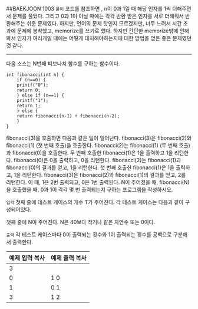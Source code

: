 ##BAEKJOON 1003
`풀이`
코드를 참조하면 , n이 0과 1일 때 해당 인자를 1씩 더해주면서 문제를 풀었다.
그리고 0과 1이 아닐 때에는 각각 반환 받은 인자를 서로 더해줘서 반환해주는 쉬운 문제였다.
하지만, 언어의 문제 탓인지 모르겠지만, 너무 느려서 시간 초과에 문제에 봉착했고, memorize를 쓰기로 했다.
하지만 간단한 memorize밖에 안해봐서 인자가 여러개일 때에는 어떻게 대처해야하는지에 대한 방법을 얻은 좋은 문제였던 것 같다.


--------------------
다음 소스는 N번째 피보나치 함수를 구하는 함수이다.

	int fibonacci(int n) {
	    if (n==0) {
		printf("0");
		return 0;
	    } else if (n==1) {
		printf("1");
		return 1;
	    } else {
		return fibonacci(n‐1) + fibonacci(n‐2);
	    }
	}
	
fibonacci(3)을 호출하면 다음과 같은 일이 일어난다.
fibonacci(3)은 fibonacci(2)와 fibonacci(1) (첫 번째 호출)을 호출한다.
fibonacci(2)는 fibonacci(1) (두 번째 호출)과 fibonacci(0)을 호출한다.
두 번째 호출한 fibonacci(1)은 1을 출력하고 1을 리턴한다.
fibonacci(0)은 0을 출력하고, 0을 리턴한다.
fibonacci(2)는 fibonacci(1)과 fibonacci(0)의 결과를 얻고, 1을 리턴한다.
첫 번째 호출한 fibonacci(1)은 1을 출력하고, 1을 리턴한다.
fibonacci(3)은 fibonacci(2)와 fibonacci(1)의 결과를 얻고, 2를 리턴한다.
이 때, 1은 2번 출력되고, 0은 1번 출력된다. N이 주어졌을 때, fibonacci(N)을 호출했을 때, 0과 1이 각각 몇 번 출력되는지 구하는 프로그램을 작성하시오.

`입력`
첫째 줄에 테스트 케이스의 개수 T가 주어진다. 각 테스트 케이스는 다음과 같이 구성되어있다.

첫째 줄에 N이 주어진다. N은 40보다 작거나 같은 자연수 또는 0이다.

`출력`
각 테스트 케이스마다 0이 출력되는 횟수와 1이 출력되는 횟수를 공백으로 구분해서 출력한다.

|예제 입력  복사|예제 출력  복사|
|---------------|-----------------|
|3|
|0|1 0
|1|0 1
|3|1 2





